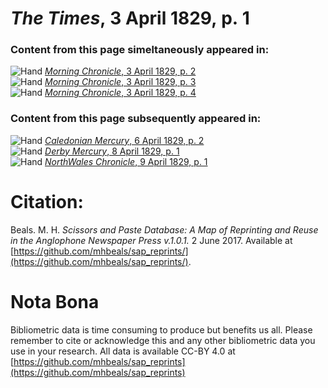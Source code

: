 # *The Times*, 3 April 1829, p. 1  
  
### Content from this page simeltaneously appeared in:  
![Hand](http://scissorsandpaste.net/wp-content/uploads/2017/06/smallhandpointer.png) [*Morning Chronicle*, 3 April 1829, p. 2](https://mhbeals.github.io/sap_html/Morning-Chronicle/Morning-Chronicle-3-April-1829-p-2)  
![Hand](http://scissorsandpaste.net/wp-content/uploads/2017/06/smallhandpointer.png) [*Morning Chronicle*, 3 April 1829, p. 3](https://mhbeals.github.io/sap_html/Morning-Chronicle/Morning-Chronicle-3-April-1829-p-3)  
![Hand](http://scissorsandpaste.net/wp-content/uploads/2017/06/smallhandpointer.png) [*Morning Chronicle*, 3 April 1829, p. 4](https://mhbeals.github.io/sap_html/Morning-Chronicle/Morning-Chronicle-3-April-1829-p-4)  
  
### Content from this page subsequently appeared in:  
![Hand](http://scissorsandpaste.net/wp-content/uploads/2017/06/smallhandpointer.png) [*Caledonian Mercury*, 6 April 1829, p. 2](https://mhbeals.github.io/sap_html/Caledonian-Mercury/Caledonian-Mercury-6-April-1829-p-2)  
![Hand](http://scissorsandpaste.net/wp-content/uploads/2017/06/smallhandpointer.png) [*Derby Mercury*, 8 April 1829, p. 1](https://mhbeals.github.io/sap_html/Derby-Mercury/Derby-Mercury-8-April-1829-p-1)  
![Hand](http://scissorsandpaste.net/wp-content/uploads/2017/06/smallhandpointer.png) [*NorthWales Chronicle*, 9 April 1829, p. 1](https://mhbeals.github.io/sap_html/NorthWales-Chronicle/NorthWales-Chronicle-9-April-1829-p-1)  


# Citation: 

Beals. M. H. *Scissors and Paste Database: A Map of Reprinting and Reuse in the Anglophone Newspaper Press v.1.0.1.* 2 June 2017. Available at [https://github.com/mhbeals/sap_reprints/](https://github.com/mhbeals/sap_reprints/). 

# Nota Bona

Bibliometric data is time consuming to produce but benefits us all. Please remember to cite or acknowledge this and any other bibliometric data you use in your research. All data is available CC-BY 4.0 at [https://github.com/mhbeals/sap_reprints](https://github.com/mhbeals/sap_reprints)